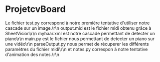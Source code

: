 # ProjetcvBoard

Le fichier test.py correspond à notre première tentative d'utiliser notre cascade sur un image.\r\n
output.mid est le fichier midi obtenu grâce à SheetVision\r\n
myhaar.xml est notre cascade permettant de detecter un piano\r\n
main.py est le fichier nous permettant de detecter un piano sur une vidéo\r\n
parseOutput.py nous permet de récuperer les différents paramètres du fichier midi\r\n
et notes.py correspon à notre tentative d'animation des notes.\r\n
